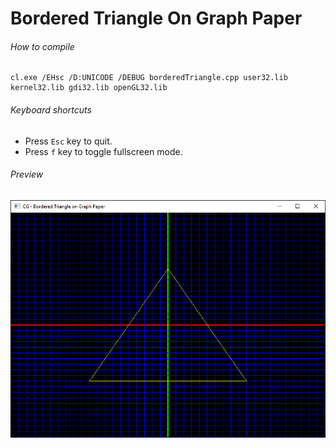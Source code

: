 Bordered Triangle On Graph Paper
================================

###### How to compile

```
cl.exe /EHsc /D:UNICODE /DEBUG borderedTriangle.cpp user32.lib kernel32.lib gdi32.lib openGL32.lib
```

###### Keyboard shortcuts
- Press ```Esc``` key to quit.
- Press ```f``` key to toggle fullscreen mode.

###### Preview
![borderedTriangle][borderedTriangle-image]

<!-- Image declaration -->

[borderedTriangle-image]: ./preview/borderedTriangle.png "Bordered Triangle on Graph Paper"
